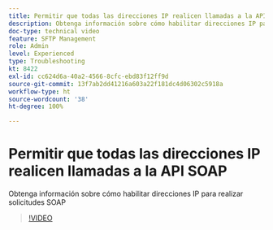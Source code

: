 ```yaml
---
title: Permitir que todas las direcciones IP realicen llamadas a la API SOAP
description: Obtenga información sobre cómo habilitar direcciones IP para realizar solicitudes SOAP
doc-type: technical video
feature: SFTP Management
role: Admin
level: Experienced
type: Troubleshooting
kt: 8422
exl-id: cc624d6a-40a2-4566-8cfc-ebd83f12ff9d
source-git-commit: 13f7ab2dd41216a603a22f181dc4d06302c5918a
workflow-type: ht
source-wordcount: '38'
ht-degree: 100%

---
```


# Permitir que todas las direcciones IP realicen llamadas a la API SOAP

Obtenga información sobre cómo habilitar direcciones IP para realizar solicitudes SOAP

>[!VIDEO](https://video.tv.adobe.com/v/335978?quality=12&learn=on)
